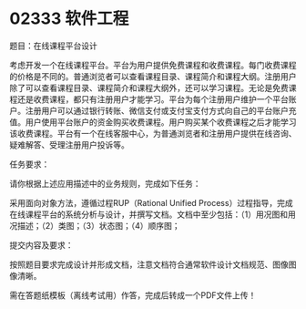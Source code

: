 # 02333 软件工程

题目：在线课程平台设计

考虑开发一个在线课程平台。平台为用户提供免费课程和收费课程。每门收费课程的价格是不同的。普通浏览者可以查看课程目录、课程简介和课程大纲。注册用户除了可以查看课程目录、课程简介和课程大纲外，还可以学习课程。无论是免费课程还是收费课程，都只有注册用户才能学习。平台为每个注册用户维护一个平台账户。注册用户可以通过银行转账、微信支付或支付宝支付方式向自己的平台账户充值。用户使用平台账户的资金购买收费课程。用户购买某个收费课程之后才能学习该收费课程。平台有一个在线客服中心，为普通浏览者和注册用户提供在线咨询、疑难解答、受理注册用户投诉等。

任务要求：

请你根据上述应用描述中的业务规则，完成如下任务：

采用面向对象方法，遵循过程RUP（Rational Unified Process）过程指导，完成在线课程平台的系统分析与设计，并撰写文档。文档中至少包括：（1）用况图和用况描述；（2）类图；（3）状态图；（4）顺序图；

提交内容及要求：

按照题目要求完成设计并形成文档，注意文档符合通常软件设计文档规范、图像图像清晰。

需在答题纸模板（离线考试用）作答，完成后转成一个PDF文件上传！
